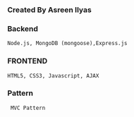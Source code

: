 ### Created By Asreen Ilyas
### Backend 
    Node.js, MongoDB (mongoose),Express.js
### FRONTEND 
    HTML5, CSS3, Javascript, AJAX
### Pattern
     MVC Pattern